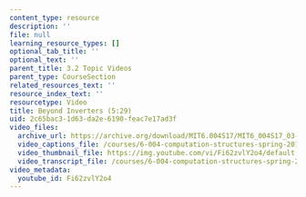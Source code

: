 ```yaml
---
content_type: resource
description: ''
file: null
learning_resource_types: []
optional_tab_title: ''
optional_text: ''
parent_title: 3.2 Topic Videos
parent_type: CourseSection
related_resources_text: ''
resource_index_text: ''
resourcetype: Video
title: Beyond Inverters (5:29)
uid: 2c65bac3-1d63-da2e-6190-feac7e17ad3f
video_files:
  archive_url: https://archive.org/download/MIT6.004S17/MIT6_004S17_03-02-04_300k.mp4
  video_captions_file: /courses/6-004-computation-structures-spring-2017/4b8283fff6055107a08fea5b2930aedb_Fi62zvlY2o4.vtt
  video_thumbnail_file: https://img.youtube.com/vi/Fi62zvlY2o4/default.jpg
  video_transcript_file: /courses/6-004-computation-structures-spring-2017/9677a5623319cb7034dd46292d472845_Fi62zvlY2o4.pdf
video_metadata:
  youtube_id: Fi62zvlY2o4
---
```

